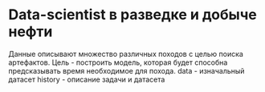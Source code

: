 # Data-scientist в разведке и добыче нефти
Данные описывают множество различных походов с целью поиска артефактов. Цель - построить модель, которая будет способна предсказывать время необходимое для похода. 
data - изначальный датасет
history - описание задачи и датасета
